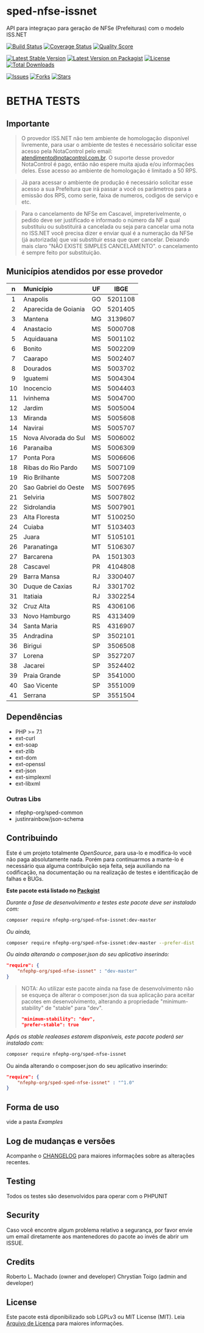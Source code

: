 # sped-nfse-issnet

API para integraçao para geração de NFSe (Prefeituras) com o modelo ISS.NET

[![Build Status][ico-travis]][link-travis]
[![Coverage Status][ico-scrutinizer]][link-scrutinizer]
[![Quality Score][ico-code-quality]][link-code-quality]

[![Latest Stable Version][ico-stable]][link-packagist]
[![Latest Version on Packagist][ico-version]][link-packagist]
[![License][ico-license]][link-packagist]
[![Total Downloads][ico-downloads]][link-downloads]

[![Issues][ico-issues]][link-issues]
[![Forks][ico-forks]][link-forks]
[![Stars][ico-stars]][link-stars]


# BETHA TESTS

## Importante

> O provedor ISS.NET não tem ambiente de homologação disponível livremente, para usar o ambiente de testes é necessário solicitar esse acesso pela NotaControl pelo email: atendimento@notacontrol.com.br. O suporte desse provedor NotaControl é pago, então não espere muita ajuda e/ou informações deles.
> Esse acesso ao ambiente de homologação é limitado a 50 RPS.

> Já para acessar o ambiente de produção é necessário solicitar esse acesso a sua Prefeitura que irá passar a você os parâmetros para a emissão dos RPS, como serie, faixa de numeros, codigos de serviço e etc.

> Para o cancelamento de NFSe em Cascavel, impreterivelmente, o pedido deve ser justificado e informado o número da NF a qual substituiu ou substituirá a cancelada ou seja para cancelar uma nota no ISS.NET você precisa dizer e enviar qual é a numeração da NFSe (já autorizada) que vai substituir essa que quer cancelar. Deixando mais claro "NÃO EXISTE SIMPLES CANCELAMENTO". o cancelamento é sempre feito por substituição.


## Municípios atendidos por esse provedor

|n|Município|UF|IBGE|
|:---:|:---|:---:|:---:|
|1|Anapolis|GO|5201108|
|2|Aparecida de Goiania|GO|5201405|
|3|Mantena|MG|3139607|
|4|Anastacio|MS|5000708|
|5|Aquidauana|MS|5001102|
|6|Bonito|MS|5002209|
|7|Caarapo|MS|5002407|
|8|Dourados|MS|5003702|
|9|Iguatemi|MS|5004304|
|10|Inocencio|MS|5004403|
|11|Ivinhema|MS|5004700|
|12|Jardim|MS|5005004|
|13|Miranda|MS|5005608|
|14|Navirai|MS|5005707|
|15|Nova Alvorada do Sul|MS|5006002|
|16|Paranaiba|MS|5006309|
|17|Ponta Pora|MS|5006606|
|18|Ribas do Rio Pardo|MS|5007109|
|19|Rio Brilhante|MS|5007208|
|20|Sao Gabriel do Oeste|MS|5007695|
|21|Selviria|MS|5007802|
|22|Sidrolandia|MS|5007901|
|23|Alta Floresta|MT|5100250|
|24|Cuiaba|MT|5103403|
|25|Juara|MT|5105101|
|26|Paranatinga|MT|5106307|
|27|Barcarena|PA|1501303|
|28|Cascavel|PR|4104808|
|29|Barra Mansa|RJ|3300407|
|30|Duque de Caxias|RJ|3301702|
|31|Itatiaia|RJ|3302254|
|32|Cruz Alta|RS|4306106|
|33|Novo Hamburgo|RS|4313409|
|34|Santa Maria|RS|4316907|
|35|Andradina|SP|3502101|
|36|Birigui|SP|3506508|
|37|Lorena|SP|3527207|
|38|Jacarei|SP|3524402|
|39|Praia Grande|SP|3541000|
|40|Sao Vicente|SP|3551009|
|41|Serrana|SP|3551504|


## Dependências

- PHP >= 7.1
- ext-curl
- ext-soap
- ext-zlib
- ext-dom
- ext-openssl
- ext-json
- ext-simplexml
- ext-libxml

### Outras Libs

- nfephp-org/sped-common
- justinrainbow/json-schema


## Contribuindo
Este é um projeto totalmente *OpenSource*, para usa-lo e modifica-lo você não paga absolutamente nada. Porém para continuarmos a mante-lo é necessário qua alguma contribuição seja feita, seja auxiliando na codificação, na documentação ou na realização de testes e identificação de falhas e BUGs.

**Este pacote está listado no [Packgist](https://packagist.org/)**

*Durante a fase de desenvolvimento e testes este pacote deve ser instalado com:*
```bash
composer require nfephp-org/sped-nfse-issnet:dev-master
```

*Ou ainda,*
```bash
composer require nfephp-org/sped-nfse-issnet:dev-master --prefer-dist
```

*Ou ainda alterando o composer.json do seu aplicativo inserindo:*
```json
"require": {
    "nfephp-org/sped-nfse-issnet" : "dev-master"
}
```

> NOTA: Ao utilizar este pacote ainda na fase de desenvolvimento não se esqueça de alterar o composer.json da sua aplicação para aceitar pacotes em desenvolvimento, alterando a propriedade "minimum-stability" de "stable" para "dev".
> ```json
> "minimum-stability": "dev",
> "prefer-stable": true
> ```

*Após os stable realeases estarem disponíveis, este pacote poderá ser instalado com:*
```bash
composer require nfephp-org/sped-nfse-issnet
```
Ou ainda alterando o composer.json do seu aplicativo inserindo:
```json
"require": {
    "nfephp-org/sped-sped-nfse-issnet" : "^1.0"
}
```

## Forma de uso
vide a pasta *Examples*

## Log de mudanças e versões
Acompanhe o [CHANGELOG](CHANGELOG.md) para maiores informações sobre as alterações recentes.

## Testing

Todos os testes são desenvolvidos para operar com o PHPUNIT

## Security

Caso você encontre algum problema relativo a segurança, por favor envie um email diretamente aos mantenedores do pacote ao invés de abrir um ISSUE.

## Credits

Roberto L. Machado (owner and developer)
Chrystian Toigo (admin and developer)

## License

Este pacote está diponibilizado sob LGPLv3 ou MIT License (MIT). Leia  [Arquivo de Licença](LICENSE.md) para maiores informações.

[ico-stable]: https://poser.pugx.org/nfephp-org/sped-nfse-issnet/version
[ico-stars]: https://img.shields.io/github/stars/nfephp-org/sped-nfse-issnet.svg?style=flat-square
[ico-forks]: https://img.shields.io/github/forks/nfephp-org/sped-nfse-issnet.svg?style=flat-square
[ico-issues]: https://img.shields.io/github/issues/nfephp-org/sped-nfse-issnet.svg?style=flat-square
[ico-travis]: https://img.shields.io/travis/nfephp-org/sped-nfse-issnet/master.svg?style=flat-square
[ico-scrutinizer]: https://img.shields.io/scrutinizer/coverage/g/nfephp-org/sped-nfse-issnet.svg?style=flat-square
[ico-code-quality]: https://img.shields.io/scrutinizer/g/nfephp-org/sped-nfse-issnet.svg?style=flat-square
[ico-downloads]: https://img.shields.io/packagist/dt/nfephp-org/sped-nfse-issnet.svg?style=flat-square
[ico-version]: https://img.shields.io/packagist/v/nfephp-org/sped-nfse-issnet.svg?style=flat-square
[ico-license]: https://poser.pugx.org/nfephp-org/nfephp/license.svg?style=flat-square
[ico-gitter]: https://img.shields.io/badge/GITTER-4%20users%20online-green.svg?style=flat-square


[link-packagist]: https://packagist.org/packages/nfephp-org/sped-nfse-issnet
[link-travis]: https://travis-ci.org/nfephp-org/sped-nfse-issnet
[link-scrutinizer]: https://scrutinizer-ci.com/g/nfephp-org/sped-nfse-issnet/code-structure
[link-code-quality]: https://scrutinizer-ci.com/g/nfephp-org/sped-nfse-issnet
[link-downloads]: https://packagist.org/packages/nfephp-org/sped-nfse-issnet
[link-author]: https://github.com/nfephp-org
[link-issues]: https://github.com/nfephp-org/sped-nfse-issnet/issues
[link-forks]: https://github.com/nfephp-org/sped-nfse-issnet/network
[link-stars]: https://github.com/nfephp-org/sped-nfse-issnet/stargazers
[link-gitter]: https://gitter.im/nfephp-org/sped-nfse-issnet?utm_source=badge&utm_medium=badge&utm_campaign=pr-badge&utm_content=badge
